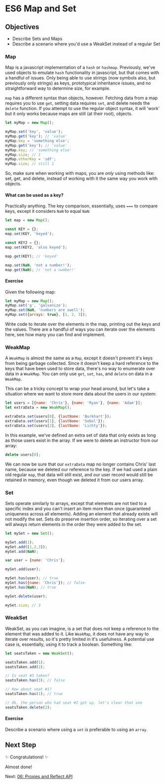 # ES6 Map and Set

## Objectives

* Describe Sets and Maps
* Describe a scenario where you'd use a WeakSet instead of a regular Set

### Map

Map is a javascript implementation of a `hash` or `hashmap`. Previously, we've used objects to emulate `hash` functionality in javascript, but that comes with a handful of issues. Only being able to use strings (now symbols also, but previously only strings) as keys, prototypical inheritance issues, and no straightforward way to determine size, for example.

`map` has a different syntax than objects, however. Fetching data from a map requires you to use `get`, setting data requires `set`, and delete needs the `delete` function. If you attempt to use the regular object syntax, it will 'work' but it only works because maps are still (at their root), objects.

```javascript
let myMap = new Map();

myMap.set('key', 'value');
myMap.get('key'); // 'value'
myMap.key = 'something else';
myMap.get('key'); // 'value'
myMap.key; // 'something else'
myMap.size; // 1
myMap.otherKey = 'sdf';
myMap.size; // still 1
```

So, make sure when working with maps, you are _only_ using methods like: set, get, and delete, instead of working with it the same way you work with objects.

#### What can be used as a key?

Practically anything. The key comparison, essentially, uses `===` to compare keys, except it considers `NaN` to equal `NaN`:

```javascript
let map = new Map();

const KEY = {};
map.set(KEY, 'keyed');

const KEY2 = {};
map.set(KEY2, 'also keyed');

map.get(KEY); // 'keyed'

map.set(NaN, 'not a number!');
map.get(NaN); // 'not a number!'
```

#### Exercise

Given the following map:

```javascript
let myMap = new Map();
myMap.set('g', 'galvanize');
myMap.set(NaN, 'numbers are swell');
myMap.set({arrays: true}, [1, 2, 3]);
```

Write code to iterate over the elements in the map, printing out the keys and the values. There are a handful of ways you can iterate over the elements here, see how many you can find and implement.

### WeakMap

A `WeakMap` is almost the same as a `Map`, except it doesn't prevent it's keys from being garbage collected. Since it doesn't keep a hard reference to the keys that have been used to store data, there's no way to enumerate over data in a `WeakMap`. You can only use `get`, `set`, `has`, and `delete` on data in a `WeakMap`.

This can be a tricky concept to wrap your head around, but let's take a situation where we want to store more data about the users in our system:

```javascript
let users = [{name: 'Chris'}, {name: 'Ryan'}, {name: 'Adam'}];
let extraData = new WeakMap();

extraData.set(users[0], {lastName: 'Burkhart'});
extraData.set(users[1], {lastName: 'Sobol'});
extraData.set(users[2], {lastName: 'Lichty'});
```

In this example, we've defined an extra set of data that only exists as long as those users exist in the array. If we were to delete an instructor from our array:

```javascript
delete users[0];
```

We can now be sure that our `extraData` map no longer contains Chris' last name, because we deleted our reference to the key. If we had used a plain old regular `map`, that data will still exist, and our user record would still be retained in memory, even though we deleted it from our users array.

### Set

Sets operate similarly to arrays, except that elements are not tied to a specific index and you can't insert an item more than once (guaranteed uniqueness across all elements). Adding an element that already exists will not modify the set. Sets do preserve insertion order, so iterating over a set will always return elements in the order they were added to the set.

```javascript
let mySet = new Set();

mySet.add(1);
mySet.add([1,2,3]);
mySet.add(NaN);

var user = {name: 'Chris'};

mySet.add(user);

mySet.has(user); // true
mySet.has({name: 'Chris'}); // false
mySet.has(NaN); // true

mySet.delete(user);

mySet.size; // 3
```

### WeakSet

WeakSet, as you can imagine, is a set that does not keep a reference to the element that was added to it. Like `WeakMap`, it does not have any way to iterate over results, so it's pretty limited in it's usefulness. A potential use case is, essentially, using it to track a boolean. Something like:

```javascript
let seatsTaken = new WeakSet();

seatsTaken.add(1);
seatsTaken.add(2);

// Is seat #3 taken?
seatsTaken.has(3); // false

// How about seat #1?
seatsTaken.has(1); // true

// Ok, the person who had seat #2 got up, let's clear that one
seatsTaken.delete(2);
```

#### Exercise

Describe a scenario where using a `set` is preferable to using an `array`.

## Next Step

:sparkles: Congratulations! :sparkles:

Almost done!

Next: [06: Proxies and Reflect API](06_ES6_Proxies_and_Reflect_API.md)
